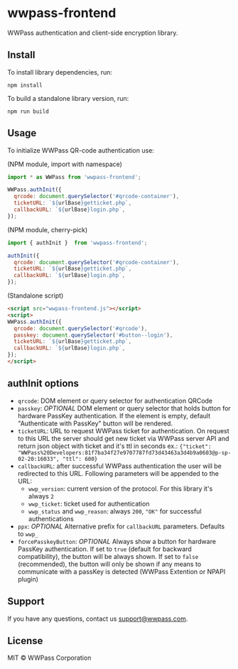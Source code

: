 # wwpass-frontend

WWPass authentication and client-side encryption library.

## Install

To install library dependencies, run:

```shell
npm install
```

To build a standalone library version, run:

```shell
npm run build
```

## Usage

To initialize WWPass QR-code authentication use:

(NPM module, import with namespace)
```js
import * as WWPass from 'wwpass-frontend';

WWPass.authInit({
  qrcode: document.querySelector('#qrcode-container'),
  ticketURL: `${urlBase}getticket.php`,
  callbackURL: `${urlBase}login.php`,
});
```

(NPM module, cherry-pick)
```js
import { authInit }  from 'wwpass-frontend';

authInit({
  qrcode: document.querySelector('#qrcode-container'),
  ticketURL: `${urlBase}getticket.php`,
  callbackURL: `${urlBase}login.php`,
});
```

(Standalone script)
```html
<script src="wwpass-frontend.js"></script>
<script>
WWPass.authInit({
  qrcode: document.querySelector('#qrcode'),
  passkey: document.querySelector('#button--login'),
  ticketURL: `${urlBase}getticket.php`,
  callbackURL: `${urlBase}login.php`,
});
</script>
```

## authInit options
 - `qrcode`: DOM element or query selector for authentication QRCode
 - `passkey`: *OPTIONAL* DOM element or query selector that holds button for hardware PassKey authentication. If the element is empty, default "Authenticate with PassKey" button will be rendered.
 - `ticketURL`: URL to request WWPass ticket for authentication. On request to this URL the server should get new ticket via WWPass server API and return json object with ticket and it's ttl in seconds ex.: `{"ticket": "WWPass%20Developers:81f7ba34f27e9707787fd73d43463a3d4b9a0603@p-sp-02-20:16033", "ttl": 600}`
 - `callbackURL`: after successful WWPass authentication the user will be redirected to this URL. Following parameters will be appended to the URL:
    - `wwp_version`: current version of the protocol. For this library it's always `2`
    - `wwp_ticket`: ticket used for authentication
    - `wwp_status` and `wwp_reason`: always `200`, `"OK"` for successful authentications
 - `ppx`: *OPTIONAL* Alternative prefix for `callbackURL` parameters. Defaults to `wwp_`
 - `forcePasskeyButton`: *OPTIONAL* Always show a button for hardware PassKey authentication. If set to `true` (default for backward compatibility), the button will be always shown. If set to `false` (recommended), the button will only be shown if any means to communicate with a passKey is detected (WWPass Extention or NPAPI plugin)

## Support

If you have any questions, contact us support@wwpass.com.

## License

MIT © WWPass Corporation